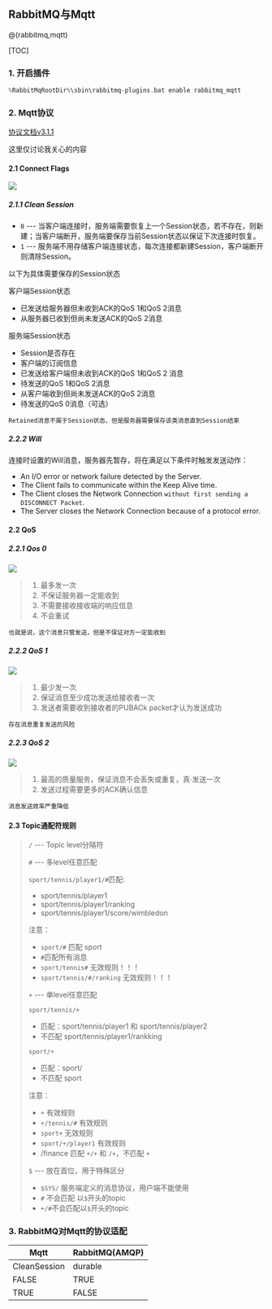 ## RabbitMQ与Mqtt

@(rabbitmq,mqtt)

[TOC]

### 1. 开启插件

```C
%RabbitMqRootDir%\sbin\rabbitmq-plugins.bat enable rabbitmq_mqtt
```

### 2. Mqtt协议

[协议文档v3.1.1](http://docs.oasis-open.org/mqtt/mqtt/v3.1.1/os/mqtt-v3.1.1-os.pdf)

这里仅讨论我关心的内容

#### 2.1 Connect Flags

![](./picture1.png)



##### 2.1.1 Clean Session

* `0`    ---   当客户端连接时，服务端需要恢复上一个Session状态，若不存在，则新建；当客户端断开，服务端要保存当前Session状态以保证下次连接时恢复。
* `1`   ---   服务端不用存储客户端连接状态，每次连接都新建Session，客户端断开则清除Session。

以下为具体需要保存的Session状态

客户端Session状态

* 已发送给服务器但未收到ACK的QoS 1和QoS 2消息
* 从服务器已收到但尚未发送ACK的QoS 2消息

服务端Session状态

* Session是否存在
* 客户端的订阅信息
* 已发送给客户端但未收到ACK的QoS 1和QoS 2 消息
* 待发送的QoS 1和QoS 2消息
* 从客户端收到但尚未发送ACK的QoS 2消息
* 待发送的QoS 0消息（可选）

`Retained消息不属于Session状态，但是服务器需要保存该类消息直到Session结束`

##### 2.2.2 Will

连接时设置的Will消息，服务器先暂存，将在满足以下条件时触发发送动作：

* An I/O error or network failure detected by the Server.
* The Client fails to communicate within the Keep Alive time.
* The Client closes the Network Connection `without first sending a DISCONNECT Packet`.
* The Server closes the Network Connection because of a protocol error.

#### 2.2 QoS

##### 2.2.1 Qos 0

![](./picture2.png)



> 1. 最多发一次
> 2. 不保证服务器一定能收到
> 3. 不需要接收接收端的响应信息
> 4. 不会重试

`也就是说，这个消息只管发送，但是不保证对方一定能收到`

##### 2.2.2 QoS 1

![](./picture3.png)



>1. 最少发一次
>2. 保证消息至少成功发送给接收者一次
>3. 发送者需要收到接收者的PUBACk packet才认为发送成功

`存在消息重复发送的风险`

##### 2.2.3 QoS 2

![](picture4.png)

> 1. 最高的质量服务，保证消息不会丢失或重复，真·发送一次
> 2. 发送过程需要更多的ACK确认信息

`消息发送效率严重降低`

#### 2.3 Topic通配符规则

> `/` ---  Topic level分隔符
>
> `#` --- 多level任意匹配
>
> `sport/tennis/player1/#`匹配:
>
> * sport/tennis/player1
> * sport/tennis/player1/ranking
> * sport/tennis/player1/score/wimbledon
>
> 注意：
>
> * `sport/#` 匹配 sport
> * `#`匹配所有消息
> * `sport/tennis#` 无效规则！！！
> * `sport/tennis/#/ranking` 无效规则！！！
>
> `+` --- 单level任意匹配
>
> `sport/tennis/+`
>
> * 匹配：sport/tennis/player1 和 sport/tennis/player2 
> * 不匹配 sport/tennis/player1/rankking
>
> `sport/+`
>
> * 匹配：sport/   
> * 不匹配  sport
>
> 注意：
>
> * `+`  有效规则
> * `+/tennis/#`  有效规则
> * `sport+` 无效规则
> * `sport/+/player1` 有效规则
> * /finance 匹配  `+/+` 和 `/+`，不匹配 `+` 
>
> `$`  --- 放在首位，用于特殊区分
>
> * `$SYS/`  服务端定义的消息协议，用户端不能使用
> * `#` 不会匹配 以`$`开头的topic
> * `+/#`不会匹配以`$`开头的topic  

### 3. RabbitMQ对Mqtt的协议适配

| Mqtt         | RabbitMQ(AMQP) |
| ------------ | -------------- |
| CleanSession | durable        |
| FALSE        | TRUE           |
| TRUE         | FALSE          |

